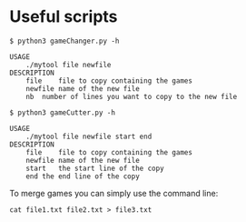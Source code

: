 # Useful scripts

```
$ python3 gameChanger.py -h

USAGE
	./mytool file newfile
DESCRIPTION	
	file	file to copy containing the games
	newfile	name of the new file
	nb	number of lines you want to copy to the new file

```

```
$ python3 gameCutter.py -h

USAGE
	./mytool file newfile start end
DESCRIPTION	
	file	file to copy containing the games
	newfile	name of the new file
	start	the start line of the copy
	end	the end line of the copy

```

To merge games you can simply use the command line:
```
cat file1.txt file2.txt > file3.txt
```